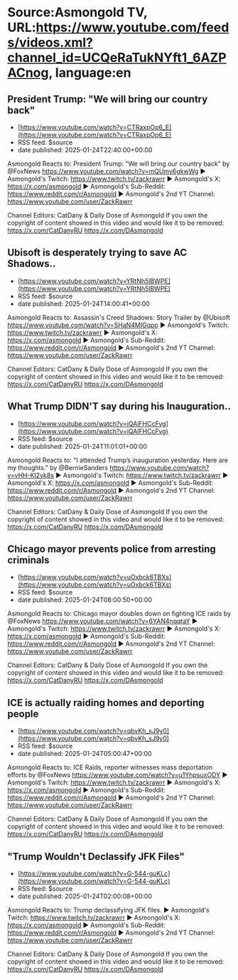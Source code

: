 # Source:Asmongold TV, URL:https://www.youtube.com/feeds/videos.xml?channel_id=UCQeRaTukNYft1_6AZPACnog, language:en

## President Trump: "We will bring our country back"
 - [https://www.youtube.com/watch?v=CTRaxpOp6_E](https://www.youtube.com/watch?v=CTRaxpOp6_E)
 - RSS feed: $source
 - date published: 2025-01-24T22:40:00+00:00

Asmongold Reacts to: President Trump: "We will bring our country back"
by @FoxNews https://www.youtube.com/watch?v=mQUmy6gkwWg
► Asmongold's Twitch: https://www.twitch.tv/zackrawrr
► Asmongold's X: https://x.com/asmongold
► Asmongold's Sub-Reddit: https://www.reddit.com/r/Asmongold
► Asmongold's 2nd YT Channel: https://www.youtube.com/user/ZackRawrr

Channel Editors: CatDany & Daily Dose of Asmongold
If you own the copyright of content showed in this video and would like it to be removed:
https://x.com/CatDanyRU
https://x.com/DAsmongold

## Ubisoft is desperately trying to save AC Shadows..
 - [https://www.youtube.com/watch?v=YRtNh5lBWPE](https://www.youtube.com/watch?v=YRtNh5lBWPE)
 - RSS feed: $source
 - date published: 2025-01-24T14:00:41+00:00

Asmongold Reacts to: Assassin's Creed Shadows: Story Trailer
by @Ubisoft https://www.youtube.com/watch?v=SHaN4MIGqpo
► Asmongold's Twitch: https://www.twitch.tv/zackrawrr
► Asmongold's X: https://x.com/asmongold
► Asmongold's Sub-Reddit: https://www.reddit.com/r/Asmongold
► Asmongold's 2nd YT Channel: https://www.youtube.com/user/ZackRawrr

Channel Editors: CatDany & Daily Dose of Asmongold
If you own the copyright of content showed in this video and would like it to be removed:
https://x.com/CatDanyRU
https://x.com/DAsmongold

## What Trump DIDN'T say during his Inauguration..
 - [https://www.youtube.com/watch?v=iQAlFHCcFvg](https://www.youtube.com/watch?v=iQAlFHCcFvg)
 - RSS feed: $source
 - date published: 2025-01-24T11:01:01+00:00

Asmongold Reacts to: "I attended Trump’s inauguration yesterday. Here are my thoughts."
by @BernieSanders https://www.youtube.com/watch?v=vHH-KI2yk8s
► Asmongold's Twitch: https://www.twitch.tv/zackrawrr
► Asmongold's X: https://x.com/asmongold
► Asmongold's Sub-Reddit: https://www.reddit.com/r/Asmongold
► Asmongold's 2nd YT Channel: https://www.youtube.com/user/ZackRawrr

Channel Editors: CatDany & Daily Dose of Asmongold
If you own the copyright of content showed in this video and would like it to be removed:
https://x.com/CatDanyRU
https://x.com/DAsmongold

## Chicago mayor prevents police from arresting criminals
 - [https://www.youtube.com/watch?v=uOxbck6TBXs](https://www.youtube.com/watch?v=uOxbck6TBXs)
 - RSS feed: $source
 - date published: 2025-01-24T08:00:50+00:00

Asmongold Reacts to: Chicago mayor doubles down on fighting ICE raids
by @FoxNews https://www.youtube.com/watch?v=6YAN4nqqtaY
► Asmongold's Twitch: https://www.twitch.tv/zackrawrr
► Asmongold's X: https://x.com/asmongold
► Asmongold's Sub-Reddit: https://www.reddit.com/r/Asmongold
► Asmongold's 2nd YT Channel: https://www.youtube.com/user/ZackRawrr

Channel Editors: CatDany & Daily Dose of Asmongold
If you own the copyright of content showed in this video and would like it to be removed:
https://x.com/CatDanyRU
https://x.com/DAsmongold

## ICE is actually raiding homes and deporting people
 - [https://www.youtube.com/watch?v=qbvKh_sJ9y0](https://www.youtube.com/watch?v=qbvKh_sJ9y0)
 - RSS feed: $source
 - date published: 2025-01-24T05:00:47+00:00

Asmongold Reacts to: ICE Raids, reporter witnesses mass deportation efforts
by @FoxNews https://www.youtube.com/watch?v=u1YhpsuxODY
► Asmongold's Twitch: https://www.twitch.tv/zackrawrr
► Asmongold's X: https://x.com/asmongold
► Asmongold's Sub-Reddit: https://www.reddit.com/r/Asmongold
► Asmongold's 2nd YT Channel: https://www.youtube.com/user/ZackRawrr

Channel Editors: CatDany & Daily Dose of Asmongold
If you own the copyright of content showed in this video and would like it to be removed:
https://x.com/CatDanyRU
https://x.com/DAsmongold

## "Trump Wouldn't Declassify JFK Files"
 - [https://www.youtube.com/watch?v=G-544-guKLc](https://www.youtube.com/watch?v=G-544-guKLc)
 - RSS feed: $source
 - date published: 2025-01-24T02:00:08+00:00

Asmongold Reacts to: Trump declassifying JFK files.
► Asmongold's Twitch: https://www.twitch.tv/zackrawrr
► Asmongold's X: https://x.com/asmongold
► Asmongold's Sub-Reddit: https://www.reddit.com/r/Asmongold
► Asmongold's 2nd YT Channel: https://www.youtube.com/user/ZackRawrr

Channel Editors: CatDany & Daily Dose of Asmongold
If you own the copyright of content showed in this video and would like it to be removed:
https://x.com/CatDanyRU
https://x.com/DAsmongold

